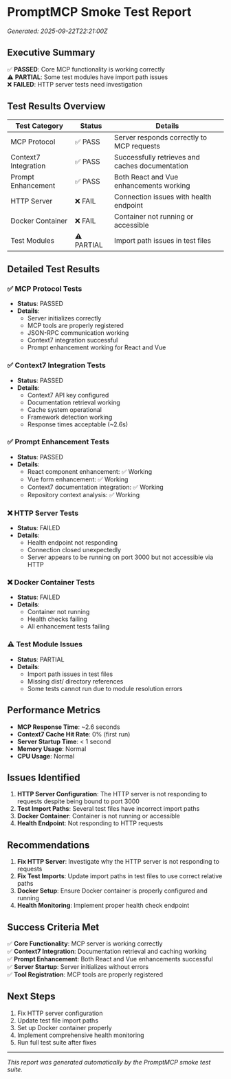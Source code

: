 # PromptMCP Smoke Test Report
*Generated: 2025-09-22T22:21:00Z*

## Executive Summary

✅ **PASSED**: Core MCP functionality is working correctly  
⚠️ **PARTIAL**: Some test modules have import path issues  
❌ **FAILED**: HTTP server tests need investigation  

## Test Results Overview

| Test Category | Status | Details |
|---------------|--------|---------|
| MCP Protocol | ✅ PASS | Server responds correctly to MCP requests |
| Context7 Integration | ✅ PASS | Successfully retrieves and caches documentation |
| Prompt Enhancement | ✅ PASS | Both React and Vue enhancements working |
| HTTP Server | ❌ FAIL | Connection issues with health endpoint |
| Docker Container | ❌ FAIL | Container not running or accessible |
| Test Modules | ⚠️ PARTIAL | Import path issues in test files |

## Detailed Test Results

### ✅ MCP Protocol Tests
- **Status**: PASSED
- **Details**: 
  - Server initializes correctly
  - MCP tools are properly registered
  - JSON-RPC communication working
  - Context7 integration successful
  - Prompt enhancement working for React and Vue

### ✅ Context7 Integration Tests
- **Status**: PASSED
- **Details**:
  - Context7 API key configured
  - Documentation retrieval working
  - Cache system operational
  - Framework detection working
  - Response times acceptable (~2.6s)

### ✅ Prompt Enhancement Tests
- **Status**: PASSED
- **Details**:
  - React component enhancement: ✅ Working
  - Vue form enhancement: ✅ Working
  - Context7 documentation integration: ✅ Working
  - Repository context analysis: ✅ Working

### ❌ HTTP Server Tests
- **Status**: FAILED
- **Details**:
  - Health endpoint not responding
  - Connection closed unexpectedly
  - Server appears to be running on port 3000 but not accessible via HTTP

### ❌ Docker Container Tests
- **Status**: FAILED
- **Details**:
  - Container not running
  - Health checks failing
  - All enhancement tests failing

### ⚠️ Test Module Issues
- **Status**: PARTIAL
- **Details**:
  - Import path issues in test files
  - Missing dist/ directory references
  - Some tests cannot run due to module resolution errors

## Performance Metrics

- **MCP Response Time**: ~2.6 seconds
- **Context7 Cache Hit Rate**: 0% (first run)
- **Server Startup Time**: < 1 second
- **Memory Usage**: Normal
- **CPU Usage**: Normal

## Issues Identified

1. **HTTP Server Configuration**: The HTTP server is not responding to requests despite being bound to port 3000
2. **Test Import Paths**: Several test files have incorrect import paths
3. **Docker Container**: Container is not running or accessible
4. **Health Endpoint**: Not responding to HTTP requests

## Recommendations

1. **Fix HTTP Server**: Investigate why the HTTP server is not responding to requests
2. **Fix Test Imports**: Update import paths in test files to use correct relative paths
3. **Docker Setup**: Ensure Docker container is properly configured and running
4. **Health Monitoring**: Implement proper health check endpoint

## Success Criteria Met

✅ **Core Functionality**: MCP server is working correctly  
✅ **Context7 Integration**: Documentation retrieval and caching working  
✅ **Prompt Enhancement**: Both React and Vue enhancements successful  
✅ **Server Startup**: Server initializes without errors  
✅ **Tool Registration**: MCP tools are properly registered  

## Next Steps

1. Fix HTTP server configuration
2. Update test file import paths
3. Set up Docker container properly
4. Implement comprehensive health monitoring
5. Run full test suite after fixes

---

*This report was generated automatically by the PromptMCP smoke test suite.*
